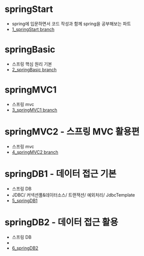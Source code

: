 # springStart
+ spring에 입문하면서 코드 작성과 함께 spring을 공부해보는 파트
+ [1_springStart branch](https://github.com/hyew0/spring/tree/1_springStart)

# springBasic
- 스프링 핵심 원리 기본
- [2_springBasic branch](https://github.com/hyew0/spring/tree/2_springBasic)

# springMVC1
- 스프링 mvc
- [3_springMVC1 branch](https://github.com/hyew0/spring/tree/3_springMVC1)

# springMVC2 - 스프링 MVC 활용편
- 스프링 mvc
- [4_springMVC2 branch](https://github.com/hyew0/spring/tree/4_springMVC2)

# springDB1 - 데이터 접근 기본
- 스프링 DB
- JDBC/ 커넥션풀&데이터소스/ 트랜잭션/ 예외처리/ JdbcTemplate
- [5_springDB1](https://github.com/hyew0/spring/tree/5_springDB1)

# springDB2 - 데이터 접근 활용
- 스프링 DB
- 
- [6_springDB2](https://github.com/hyew0/spring/tree/6_springDB2)
